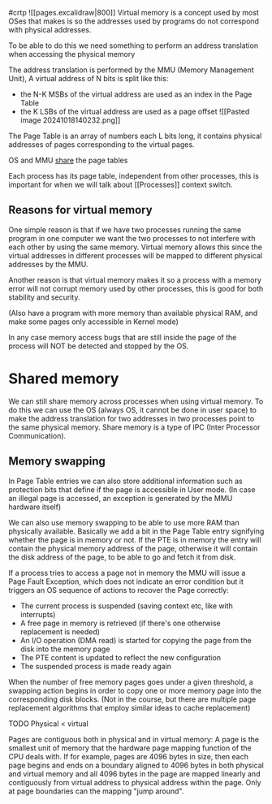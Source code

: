 #crtp 
![[pages.excalidraw|800]]
Virtual memory is a concept used by most OSes that makes is so the addresses used by programs do not correspond with physical addresses.

To be able to do this we need something to perform an address translation when accessing the physical memory

The address translation is performed by the MMU (Memory Management Unit), 
A virtual address of N bits is split like this:
- the N-K MSBs of the virtual address are used as an index in the Page Table
- the K LSBs of the virtual address are used as a page offset
![[Pasted image 20241018140232.png]]

The Page Table is an array of numbers each L bits long, it contains physical addresses of pages corresponding to the virtual pages.

OS and MMU [share](https://stackoverflow.com/questions/58995151/why-does-the-os-need-a-page-table-if-the-mmu-already-has-one) the page tables

Each process has its page table, independent from other processes, this is important for when we will talk about [[Processes]] context switch.
## Reasons for virtual memory
One simple reason is that if we have two processes running the same program in one computer we want the two processes to not interfere with each other by using the same memory. Virtual memory allows this since the virtual addresses in different processes will be mapped to different physical addresses by the MMU.

Another reason is that virtual memory makes it so a process with a memory error will not corrupt memory used by other processes, this is good for both stability and security.

(Also have a program with more memory than available physical RAM, and make some pages only accessible in Kernel mode)

In any case memory access bugs that are still inside the page of the process will NOT be detected and stopped by the OS.
# Shared memory
We can still share memory across processes when using virtual memory. 
To do this we can use the OS (always OS, it cannot be done in user space) to make the address translation for two addresses in two processes point to the same physical memory.
Share memory is a type of IPC (Inter Processor Communication).
## Memory swapping
In Page Table entries we can also store additional information such as protection bits that define if the page is accessible in User mode. 
(In case an illegal page is accessed, an exception is generated by the MMU hardware itself)

We can also use memory swapping to be able to use more RAM than physically available. Basically we add a bit in the Page Table entry signifying whether the page is in memory or not. If the PTE is in memory the entry will contain the physical memory address of the page, otherwise it will contain the disk address of the page, to be able to go and fetch it from disk.

If a process tries to access a page not in memory the MMU will issue a Page Fault Exception, which does not indicate an error condition but it triggers an OS sequence of actions to recover the Page correctly:
* The current process is suspended (saving context etc, like with interrupts)
* A free page in memory is retrieved (if there's one otherwise replacement is needed)
* An I/O operation (DMA read) is started for copying the page from the disk into the memory page
* The PTE content is updated to reflect the new configuration
 * The suspended process is made ready again
 
 When the number of free memory pages goes under a given threshold, a swapping action begins in order to copy one or more memory page into the corresponding disk blocks. (Not in the course, but there are multiple page replacement algorithms that employ similar ideas to cache replacement)

 TODO Physical < virtual


Pages are contiguous both in physical and in virtual memory:
A page is the smallest unit of memory that the hardware page mapping function of the CPU deals with. If for example, pages are 4096 bytes in size, then each page begins and ends on a boundary aligned to 4096 bytes in both physical and virtual memory and all 4096 bytes in the page are mapped linearly and contiguously from virtual address to physical address within the page. Only at page boundaries can the mapping "jump around".